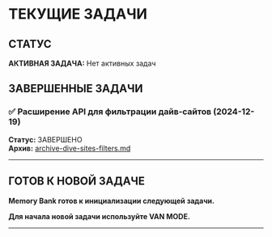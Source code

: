 # ТЕКУЩИЕ ЗАДАЧИ

## СТАТУС

**АКТИВНАЯ ЗАДАЧА:** Нет активных задач

## ЗАВЕРШЕННЫЕ ЗАДАЧИ

### ✅ Расширение API для фильтрации дайв-сайтов (2024-12-19)

**Статус:** ЗАВЕРШЕНО  
**Архив:** [archive-dive-sites-filters.md](archive/archive-dive-sites-filters.md)

---

## ГОТОВ К НОВОЙ ЗАДАЧЕ

**Memory Bank готов к инициализации следующей задачи.**

**Для начала новой задачи используйте VAN MODE.**

---
